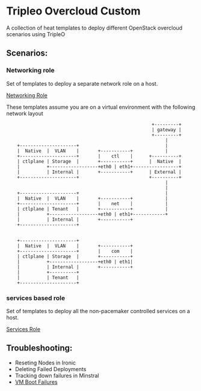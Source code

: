 # Tripleo Overcloud Custom
A collection of heat templates to deploy different OpenStack overcloud scenarios using TripleO

## Scenarios:

### Networking role
Set of templates to deploy a separate network role on a host.

[Networking Role](custom-roles/networking)

These templates assume you are on a virtual environment with the following network layout

```
                                                      +---------+
                                                      | gateway |
                                                      +---------+
                                                           |
    +---------------------+                                |
    |  Native  |  VLAN    |       +-----------+            |
    +---------------------+       |    ctl    |      +----------+
    | ctlplane | Storage  |       +-----------+      |  Native  |
    |          +------------------+eth0 | eth1+-----------------+
    |          | Internal |       +-----------+      | External |
    +---------------------+                          +----------+
                                                           |
                                                           |
    +---------------------+                                |
    |  Native  |  VLAN    |       +-----------+            |
    +---------------------+       |    net    |            |
    | ctlplane | Tenant   |       +-----------+            |
    |          +------------------+eth0 | eth1+------------+
    |          | Internal |       +-----------+
    +---------------------+


    +---------------------+
    |  Native  |  VLAN    |       +-----------+
    +---------------------+       |    com    |
    | ctlplane | Storage  |       +-----------+
    |          +------------------+eth0 | eth1|
    |          | Internal |       +-----------+
    |          +----------+
    |          | Tenant   |
    +---------------------+
```

### services based role
Set of templates to deploy all the non-pacemaker controlled services on a host.

[Services Role](custom-roles/services)


## Troubleshooting:

* Reseting Nodes in Ironic
* Deleting Failed Deployments
* Tracking down failures in Minstral
* [VM Boot Failures](troubleshooting/VM_boot_failures.md)